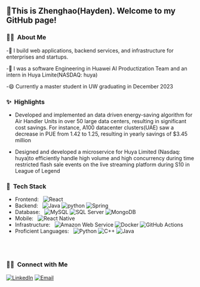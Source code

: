 <h2> 👋This is Zhenghao(Hayden). Welcome to my GitHub page!</h2>

<h3>👨‍💻 &nbsp;About Me</h3>

-🌱 I build web applications, backend services, and infrastructure for enterprises and startups.

-🔭 I was a software Engineering in Huawei AI Productization Team and an intern in Huya Limite(NASDAQ: huya) 

-😄 Currently a master student in UW graduating in December 2023

<h3>✨ &nbsp;Highlights</h3>

* Developed and implemented an data driven energy-saving algorithm for Air Handler Units in over 50 large data centers, resulting 
in significant cost savings. For instance, A100 datacenter clusters(UAE) saw a decrease in PUE from 1.42 to 1.25, resulting in 
yearly savings of $3.45 million

* Designed and developed a microservice for Huya Limited (Nasdaq: huya)to efficiently handle high volume and high concurrency during time restricted flash sale events on the live streaming platform during S10 in League of Legend


<h3>🥞 &nbsp;Tech Stack</h3>

- Frontend: &nbsp;
  ![React](https://img.shields.io/badge/-React-333333?style=flat&logo=react)
- Backend: &nbsp;
  ![Java](https://img.shields.io/badge/-Java.js-333333?style=flat)
  ![python](https://img.shields.io/badge/-Python-333333?style=flat&logo=python&logoColor=magenta)
  ![Spring](https://img.shields.io/badge/-Spring-333333?style=flat&logo=spring)
- Database: &nbsp;
  ![MySQL](https://img.shields.io/badge/-MySQL-333333?style=flat&logo=mysql)
  ![SQL Server](https://img.shields.io/badge/-SQL%20Server-333333?style=flat&logo=microsoft-sql-server&logoColor=red)
  ![MongoDB](https://img.shields.io/badge/-MongoDB-333333?style=flat&logo=mongodb)
- Mobile: &nbsp;
  ![React Native](https://img.shields.io/badge/-React%20Native-333333?style=flat&logo=react)
- Infrastructure: &nbsp;
  ![Amazon Web Service](https://img.shields.io/badge/-Amazon%20Web%20Services-333333?style=flat&logo=amazon)
  ![Docker](https://img.shields.io/badge/-Docker-333333?style=flat&logo=docker)
  ![GitHub Actions](https://img.shields.io/badge/-GitHub%20Actions-333333?style=flat&logo=github)
- Proficient Languages: &nbsp;
  ![Python](https://img.shields.io/badge/-Python-333333?style=flat&logo=python)
  ![C++](https://img.shields.io/badge/-C++-333333?style=flat&logo=C++)
  ![Java](https://img.shields.io/badge/-Java-333333?style=flat&logo=java&logoColor=orange)
<br/>


<br/>

<h3> 🤝🏻 &nbsp;Connect with Me </h3>

<p align="center">

<a href="[https://www.linkedin.com/in/zhenghaoguo/](https://www.linkedin.com/in/zhenghao-guo-27655b15a/)](https://www.linkedin.com/in/zhenghao-guo-27655b15a/)"><img alt="LinkedIn" src="https://img.shields.io/badge/LinkedIn-linkedin.com/in/zhenghaoguo-blue?style=flat-square&logo=linkedin"></a>
<a href="https://mail.google.com/mail/u/0/?view=cm&fs=1&tf=1&to=zhenghaoguo22@gmail.com"><img alt="Email" src="https://img.shields.io/badge/Email-zhenghaoguo22@gmail.com-red?style=flat-square&logo=gmail"></a>
</p>

